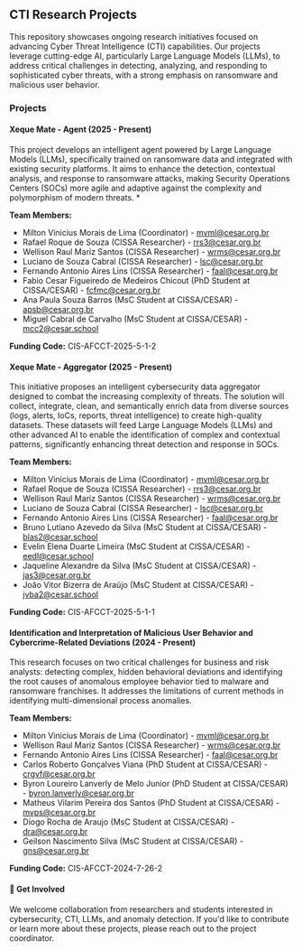 ## CTI Research Projects

This repository showcases ongoing research initiatives focused on advancing Cyber Threat Intelligence (CTI) capabilities. Our projects leverage cutting-edge AI, particularly Large Language Models (LLMs), to address critical challenges in detecting, analyzing, and responding to sophisticated cyber threats, with a strong emphasis on ransomware and malicious user behavior.

### Projects

#### Xeque Mate - Agent (2025 - Present)
   
This project develops an intelligent agent powered by Large Language Models (LLMs), specifically trained on ransomware data and integrated with existing security platforms. It aims to enhance the detection, contextual analysis, and response to ransomware attacks, making Security Operations Centers (SOCs) more agile and adaptive against the complexity and polymorphism of modern threats. *

**Team Members:**

- Milton Vinicius Morais de Lima (Coordinator) - mvml@cesar.org.br
- Rafael Roque de Souza (CISSA Researcher) - rrs3@cesar.org.br
- Wellison Raul Mariz Santos (CISSA Researcher) - wrms@cesar.org.br
- Luciano de Souza Cabral (CISSA Researcher) - lsc@cesar.org.br
- Fernando Antonio Aires Lins (CISSA Researcher) - faal@cesar.org.br
- Fabio Cesar Figueiredo de Medeiros Chicout (PhD Student at CISSA/CESAR) - fcfmc@cesar.org.br
- Ana Paula Souza Barros (MsC Student at CISSA/CESAR) - apsb@cesar.org.br
- Miguel Cabral de Carvalho (MsC Student at CISSA/CESAR) - mcc2@cesar.school


**Funding Code:** CIS-AFCCT-2025-5-1-2


#### Xeque Mate - Aggregator (2025 - Present)


This initiative proposes an intelligent cybersecurity data aggregator designed to combat the increasing complexity of threats. The solution will collect, integrate, clean, and semantically enrich data from diverse sources (logs, alerts, IoCs, reports, threat intelligence) to create high-quality datasets. These datasets will feed Large Language Models (LLMs) and other advanced AI to enable the identification of complex and contextual patterns, significantly enhancing threat detection and response in SOCs.

**Team Members:**

- Milton Vinicius Morais de Lima (Coordinator) - mvml@cesar.org.br
- Rafael Roque de Souza (CISSA Researcher) - rrs3@cesar.org.br
- Wellison Raul Mariz Santos (CISSA Researcher) - wrms@cesar.org.br
- Luciano de Souza Cabral (CISSA Researcher) - lsc@cesar.org.br
- Fernando Antonio Aires Lins (CISSA Researcher) - faal@cesar.org.br
- Bruno Lutiano Azevedo da Silva  (MsC Student at CISSA/CESAR) - blas2@cesar.school
- Evelin Elena Duarte Limeira (MsC Student at CISSA/CESAR) - eedl@cesar.school
- Jaqueline Alexandre da Silva  (MsC Student at CISSA/CESAR) - jas3@cesar.org.br
- João Vitor Bizerra de Araújo  (MsC Student at CISSA/CESAR) - jvba2@cesar.school

**Funding Code:** CIS-AFCCT-2025-5-1-1

#### Identification and Interpretation of Malicious User Behavior and Cybercrime-Related Deviations (2024 - Present)

This research focuses on two critical challenges for business and risk analysts: detecting complex, hidden behavioral deviations and identifying the root causes of anomalous employee behavior tied to malware and ransomware franchises. It addresses the limitations of current methods in identifying multi-dimensional process anomalies.

**Team Members:**

- Milton Vinicius Morais de Lima (Coordinator) - mvml@cesar.org.br
- Wellison Raul Mariz Santos (CISSA Researcher) - wrms@cesar.org.br
- Fernando Antonio Aires Lins (CISSA Researcher) - faal@cesar.org.br
- Carlos Roberto Gonçalves Viana (PhD Student at CISSA/CESAR) - crgvf@cesar.org.br
- Byron Loureiro Lanverly de Melo Junior (PhD Student at CISSA/CESAR) - byron.lanverly@cesar.org.br
- Matheus Vilarim Pereira dos Santos (PhD Student at CISSA/CESAR) - mvps@cesar.org.br 
- Diogo Rocha de Araujo (MsC Student at CISSA/CESAR) - dra@cesar.org.br
- Geilson Nascimento Silva (MsC Student at CISSA/CESAR) - gns@cesar.org.br

**Funding Code:** CIS-AFCCT-2024-7-26-2


#### 🤝 Get Involved

We welcome collaboration from researchers and students interested in cybersecurity, CTI, LLMs, and anomaly detection. If you'd like to contribute or learn more about these projects, please reach out to the project coordinator.
